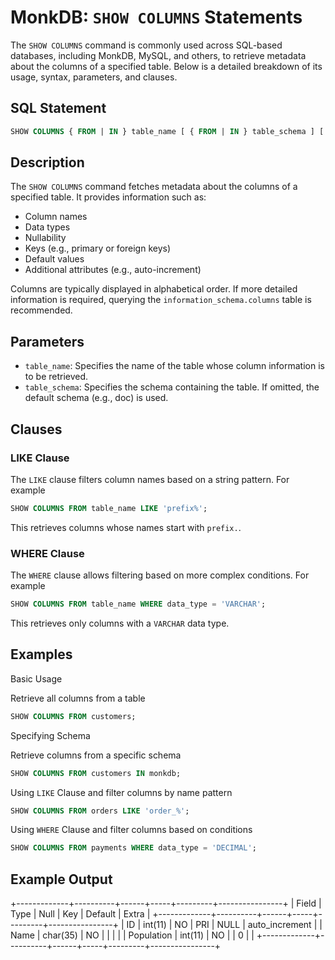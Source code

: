 # MonkDB: `SHOW COLUMNS` Statements

The `SHOW COLUMNS` command is commonly used across SQL-based databases, including MonkDB, MySQL, and others, to retrieve metadata about the columns of a specified table. Below is a detailed breakdown of its usage, syntax, parameters, and clauses.

## SQL Statement

```sql
SHOW COLUMNS { FROM | IN } table_name [ { FROM | IN } table_schema ] [ LIKE 'pattern' | WHERE expression ]
```

## Description

The `SHOW COLUMNS` command fetches metadata about the columns of a specified table. It provides information such as:

- Column names
- Data types
- Nullability
- Keys (e.g., primary or foreign keys)
- Default values
- Additional attributes (e.g., auto-increment)

Columns are typically displayed in alphabetical order. If more detailed information is required, querying the `information_schema.columns` table is recommended.

## Parameters
- `table_name`: Specifies the name of the table whose column information is to be retrieved.
- `table_schema`: Specifies the schema containing the table. If omitted, the default schema (e.g., doc) is used.

## Clauses
### LIKE Clause

The `LIKE` clause filters column names based on a string pattern. For example

```sql
SHOW COLUMNS FROM table_name LIKE 'prefix%';
```

This retrieves columns whose names start with `prefix.`.

### WHERE Clause

The `WHERE` clause allows filtering based on more complex conditions. For example

```sql
SHOW COLUMNS FROM table_name WHERE data_type = 'VARCHAR';
```

This retrieves only columns with a `VARCHAR` data type.

## Examples

Basic Usage

Retrieve all columns from a table

```sql
SHOW COLUMNS FROM customers;
```

Specifying Schema

Retrieve columns from a specific schema

```sql
SHOW COLUMNS FROM customers IN monkdb;
```

Using `LIKE` Clause and filter columns by name pattern

```sql
SHOW COLUMNS FROM orders LIKE 'order_%';
```

Using `WHERE` Clause and filter columns based on conditions

```sql
SHOW COLUMNS FROM payments WHERE data_type = 'DECIMAL';
```

## Example Output

+-------------+----------+------+-----+---------+----------------+
| Field       | Type     | Null | Key | Default | Extra          |
+-------------+----------+------+-----+---------+----------------+
| ID          | int(11)  | NO   | PRI | NULL    | auto_increment |
| Name        | char(35) | NO   |     |         |                |
| Population  | int(11)  | NO   |     | 0       |                |
+-------------+----------+------+-----+---------+----------------+
